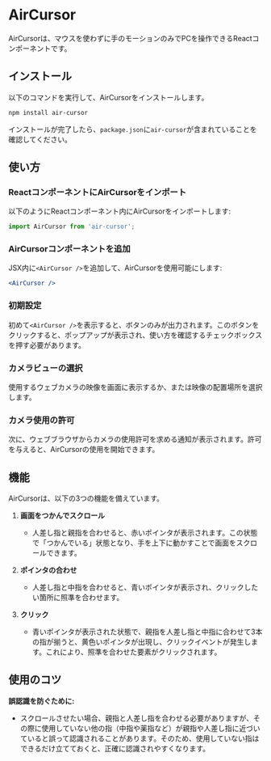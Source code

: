 # AirCursor

AirCursorは、マウスを使わずに手のモーションのみでPCを操作できるReactコンポーネントです。

## インストール

以下のコマンドを実行して、AirCursorをインストールします。

```bash
npm install air-cursor
```

インストールが完了したら、`package.json`に`air-cursor`が含まれていることを確認してください。

## 使い方

### ReactコンポーネントにAirCursorをインポート

以下のようにReactコンポーネント内にAirCursorをインポートします:

```javascript
import AirCursor from 'air-cursor';
```

### AirCursorコンポーネントを追加

JSX内に`<AirCursor />`を追加して、AirCursorを使用可能にします:

```jsx
<AirCursor />
```

### 初期設定

初めて`<AirCursor />`を表示すると、ボタンのみが出力されます。このボタンをクリックすると、ポップアップが表示され、使い方を確認するチェックボックスを押す必要があります。

### カメラビューの選択

使用するウェブカメラの映像を画面に表示するか、または映像の配置場所を選択します。

### カメラ使用の許可

次に、ウェブブラウザからカメラの使用許可を求める通知が表示されます。許可を与えると、AirCursorの使用を開始できます。

## 機能

AirCursorは、以下の3つの機能を備えています。

1. **画面をつかんでスクロール**

   - 人差し指と親指を合わせると、赤いポインタが表示されます。この状態で「つかんでいる」状態となり、手を上下に動かすことで画面をスクロールできます。

2. **ポインタの合わせ**

   - 人差し指と中指を合わせると、青いポインタが表示され、クリックしたい箇所に照準を合わせます。

3. **クリック**

   - 青いポインタが表示された状態で、親指を人差し指と中指に合わせて3本の指が揃うと、黄色いポインタが出現し、クリックイベントが発生します。これにより、照準を合わせた要素がクリックされます。

## 使用のコツ

**誤認識を防ぐために:**

- スクロールさせたい場合、親指と人差し指を合わせる必要がありますが、その際に使用していない他の指（中指や薬指など）が親指や人差し指に近づいていると誤って認識されることがあります。そのため、使用していない指はできるだけ立てておくと、正確に認識されやすくなります。

